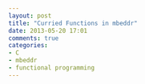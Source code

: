 ```yaml
---
layout: post
title: "Curried Functions in mbeddr"
date: 2013-05-20 17:01
comments: true
categories: 
- C
- mbeddr
- functional programming
---
```

